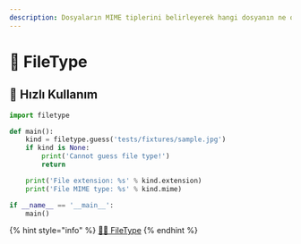 ```yaml
---
description: Dosyaların MIME tiplerini belirleyerek hangi dosyanın ne olduğunu python ile anlamanızı sağlar
---
```

# 🧐 FileType

## 👀 Hızlı Kullanım

```python
import filetype

def main():
    kind = filetype.guess('tests/fixtures/sample.jpg')
    if kind is None:
        print('Cannot guess file type!')
        return

    print('File extension: %s' % kind.extension)
    print('File MIME type: %s' % kind.mime)

if __name__ == '__main__':
    main()
```

{% hint style="info" %}
[👨‍💻 FileType](https://github.com/h2non/filetype.py)
{% endhint %}
